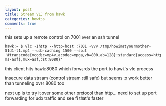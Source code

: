 ```yaml
---
layout: post
title: Stream VLC from hawk
categories: howtos
comments: true
---
```


this sets up a remote control on 7001 over an ssh tunnel

    hawk:~ $ vlc -Ihttp --http-host :7001 -vvv /tmp/howimetyourmother-S1d1-t1.mp4 --udp-caching 1500 --sout '#transcode{vcodec=mp4v,acodec=mpga,vb=800,ab=128}:standard{access=http{mime=video/x-ms-asf},mux=asf,dst:8080}'

this client hits hawk:8080 which forwards the port to hawk's vlc process

insecure data stream (control stream still safe) but seems to work better than tunneling over 8080 too

next up is to try it over some other protocol than http... 
need to set up port forwarding for udp traffic and see fi that's faster


